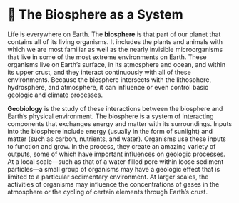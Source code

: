 #  The Biosphere as a System

Life is everywhere on Earth. The **biosphere** is that part of our planet that contains all of its living organisms. It includes the plants and animals with which we are most familiar as well as the nearly invisible microorganisms that live in some of the most extreme environments on Earth. These organisms live on Earth’s surface, in its atmosphere and ocean, and within its upper crust, and they interact continuously with all of these environments. Because the biosphere intersects with the lithosphere, hydrosphere, and atmosphere, it can influence or even control basic geologic and climate processes. 

**Geobiology** is the study of these interactions between the biosphere and Earth’s physical environment. The biosphere is a system of interacting components that exchanges energy and matter with its surroundings. Inputs into the biosphere include energy \(usually in the form of sunlight\) and matter \(such as carbon, nutrients, and water\). Organisms use these inputs to function and grow. In the process, they create an amazing variety of outputs, some of which have important influences on geologic processes. At a local scale—such as that of a water-filled pore within loose sediment particles—a small group of organisms may have a geologic effect that is limited to a particular sedimentary environment. At larger scales, the activities of organisms may influence the concentrations of gases in the atmosphere or the cycling of certain elements through Earth’s crust.

